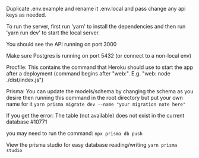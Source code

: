 Duplicate .env.example and rename it .env.local and pass change any api keys as needed.

To run the server, first run 'yarn' to install the dependencies and then run 'yarn run dev' to start the local server.

You should see the API running on port 3000

Make sure Postgres is running on port 5432 (or connect to a non-local env)

Procfile:
This contains the command that Heroku should use to start the app after a deployment (command begins after "web:". E.g. "web: node ./dist/index.js")

Prisma:
You can update the models/schema by changing the schema as you desire then running this command in the root directory but put your own name for it
```yarn prisma migrate dev --name "your migration note here"```

If you get the error:
The table (not available) does not exist in the current database #10771

you may need to run the command:
```npx prisma db push```

View the prisma studio for easy database reading/writing
```yarn prisma studio```